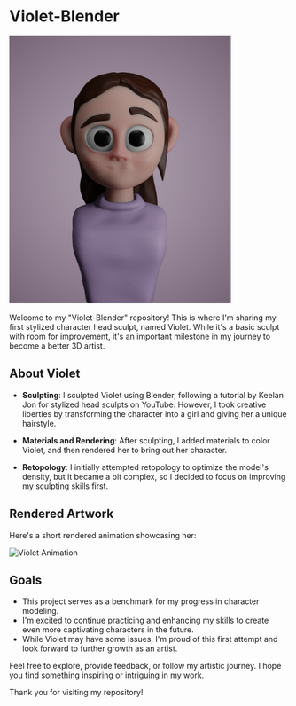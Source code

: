 # Violet-Blender

<img src="renders/violet.png" width="400" height="482" alt="Violet Render">

Welcome to my "Violet-Blender" repository! This is where I'm sharing my first stylized character head sculpt, named Violet. While it's a basic sculpt with room for improvement, it's an important milestone in my journey to become a better 3D artist.

## About Violet

- **Sculpting**: I sculpted Violet using Blender, following a tutorial by Keelan Jon for stylized head sculpts on YouTube. However, I took creative liberties by transforming the character into a girl and giving her a unique hairstyle.

- **Materials and Rendering**: After sculpting, I added materials to color Violet, and then rendered her to bring out her character.

- **Retopology**: I initially attempted retopology to optimize the model's density, but it became a bit complex, so I decided to focus on improving my sculpting skills first.

## Rendered Artwork

Here's a short rendered animation showcasing her:

<img src="renders/violet.gif" width="400" height="482" alt="Violet Animation">

## Goals

- This project serves as a benchmark for my progress in character modeling.
- I'm excited to continue practicing and enhancing my skills to create even more captivating characters in the future.
- While Violet may have some issues, I'm proud of this first attempt and look forward to further growth as an artist.

Feel free to explore, provide feedback, or follow my artistic journey. I hope you find something inspiring or intriguing in my work.

Thank you for visiting my repository!
